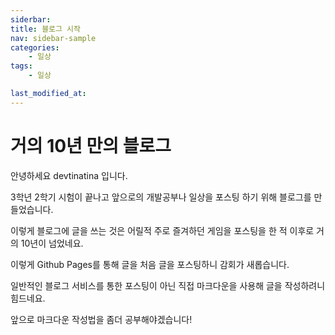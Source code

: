 ```yaml
---
siderbar:
title: 블로그 시작
nav: sidebar-sample
categories:
    - 일상
tags:
    - 일상

last_modified_at:
---
```



# 거의 10년 만의 블로그

안녕하세요 devtinatina 입니다.

3학년 2학기 시험이 끝나고 앞으로의 개발공부나 일상을 포스팅 하기 위해 블로그를 만들었습니다.

이렇게 블로그에 글을 쓰는 것은 어릴적 주로 즐겨하던 게임을 포스팅을 한 적 이후로 거의 10년이 넘었네요.

이렇게 Github Pages를 통해 글을 처음 글을 포스팅하니 감회가 새롭습니다.

일반적인 블로그 서비스를 통한 포스팅이 아닌 직접 마크다운을 사용해 글을 작성하려니 힘드네요.

앞으로 마크다운 작성법을 좀더 공부해야겠습니다!




